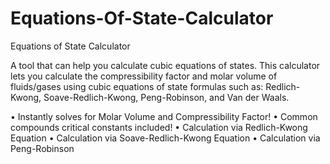 # Equations-Of-State-Calculator
Equations of State Calculator

A tool that can help you calculate cubic equations of states.
This calculator lets you calculate the compressibility factor and molar volume of fluids/gases using cubic equations of state formulas such as: Redlich-Kwong, Soave-Redlich-Kwong, Peng-Robinson, and Van der Waals.

• Instantly solves for Molar Volume and Compressibility Factor!
• Common compounds critical constants included!
• Calculation via Redlich-Kwong Equation
• Calculation via Soave-Redlich-Kwong Equation
• Calculation via Peng-Robinson
